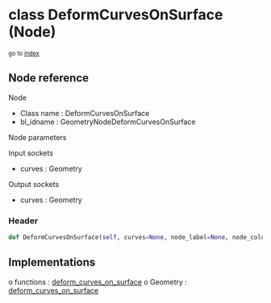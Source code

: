 # class DeformCurvesOnSurface (Node)

<sub>go to [index](/docs/index.md)</sub>

## Node reference

Node
 - Class name : DeformCurvesOnSurface
 - bl_idname : GeometryNodeDeformCurvesOnSurface

Node parameters

Input sockets
 - curves : Geometry

Output sockets
 - curves : Geometry

### Header

``` python
def DeformCurvesOnSurface(self, curves=None, node_label=None, node_color=None):
```

## Implementations

o functions : [deform_curves_on_surface](/docs/GeoNodes_classes/GLOBAL.md#deform_curves_on_surface)
o Geometry : [deform_curves_on_surface](/docs/GeoNodes_classes/Geometry.md#deform_curves_on_surface)

